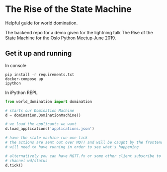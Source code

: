 # The Rise of the State Machine

Helpful guide for world domination.

The backend repo for a demo given for the lightning talk
The Rise of the State Machine for the Oslo Python Meetup June 2019.

## Get it up and running

In console

``` shell
pip install -r requirements.txt
docker-compose up
ipython
```

In iPython REPL

``` python
from world_domination import domination

# starts our Domination Machine
d = domination.DominationMachine()

# we load the applicants we want
d.load_applications('applications.json')

# have the state machine run one tick
# the actions are sent out over MQTT and will be caught by the frontend that you
# will need to have running in order to see what's happening

# alternatively you can have MQTT.fx or some other client subscribe to the
# channel wd/status
d.tick()
```

